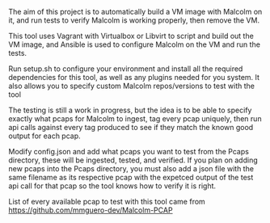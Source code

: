 The aim of this project is to automatically build a VM image with Malcolm on it, and run tests to verify Malcolm is working properly, then remove the VM. 

This tool uses Vagrant with Virtualbox or Libvirt to script and build out the VM image, and Ansible is used to configure Malcolm on the VM and run the tests.

Run setup.sh to configure your environment and install all the required dependencies for this tool, as well as any plugins needed for you system. It also allows you to specify custom Malcolm repos/versions to test with the tool

The testing is still a work in progress, but the idea is to be able to specify exactly what pcaps for Malcolm to ingest, tag every pcap uniquely, then run api calls against every tag produced to see if they match the known good output for each pcap.

Modify config.json and add what pcaps you want to test from the Pcaps directory, these will be ingested, tested, and verified.
If you plan on adding new pcaps into the Pcaps directory, you must also add a json file with the same filename as its respective pcap with the expetced output of the test api call for that pcap so the tool knows how to verify it is right.

List of every available pcap to test with this tool came from https://github.com/mmguero-dev/Malcolm-PCAP
